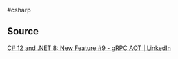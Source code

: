 #csharp 

## Source
[C# 12 and .NET 8: New Feature #9 - gRPC AOT | LinkedIn](https://www.linkedin.com/pulse/c-12-net-8-new-feature-9-grpc-aot-mark-j-price-dl4be/)


